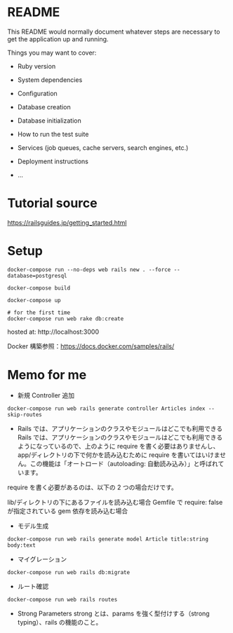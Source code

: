 # README

This README would normally document whatever steps are necessary to get the
application up and running.

Things you may want to cover:

- Ruby version

- System dependencies

- Configuration

- Database creation

- Database initialization

- How to run the test suite

- Services (job queues, cache servers, search engines, etc.)

- Deployment instructions

- ...

# Tutorial source

https://railsguides.jp/getting_started.html

# Setup

```
docker-compose run --no-deps web rails new . --force --database=postgresql

docker-compose build

docker-compose up

# for the first time
docker-compose run web rake db:create
```

hosted at: http://localhost:3000

Docker 構築参照：https://docs.docker.com/samples/rails/

# Memo for me

- 新規 Controller 追加

```
docker-compose run web rails generate controller Articles index --skip-routes
```

- Rails では、アプリケーションのクラスやモジュールはどこでも利用できる
  Rails では、アプリケーションのクラスやモジュールはどこでも利用できるようになっているので、上のように require を書く必要はありませんし、app/ディレクトリの下で何かを読み込むために require を書いてはいけません。この機能は「オートロード（autoloading: 自動読み込み）」と呼ばれています。

require を書く必要があるのは、以下の 2 つの場合だけです。

lib/ディレクトリの下にあるファイルを読み込む場合
Gemfile で require: false が指定されている gem 依存を読み込む場合

- モデル生成

```
docker-compose run web rails generate model Article title:string body:text
```

- マイグレーション

```
docker-compose run web rails db:migrate
```

- ルート確認

```
docker-compose run web rails routes
```

- Strong Parameters
  strong とは、params を強く型付けする（strong typing）、rails の機能のこと。
